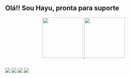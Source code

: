 ## Olá!! Sou Hayu, pronta para suporte

<div align="center">
  <a href="https://github.com/hayukimori">
  <img height="130em", src="https://github-readme-stats.vercel.app/api?username=hayukimori&show_icons=true&theme=dark&include_all_commits=true&count_private=true"/>
  <img height="130em" src="https://github-readme-stats.vercel.app/api/top-langs/?username=hayukimori&layout=compact&langs_count=7&theme=dark"/>
</div>

  
  ##

  
  <div> 
  <a href="https://www.youtube.com/channel/UC62_-S55MDfWxzqwHswwMgA" target="_blank"><img src="https://img.shields.io/badge/YouTube-FF0000?style=for-the-badge&logo=youtube&logoColor=white" target="_blank"></a>
 	<a href="https://www.twitch.tv/hayukimori" target="_blank"><img src="https://img.shields.io/badge/Twitch-9146FF?style=for-the-badge&logo=twitch&logoColor=white" target="_blank"></a>
  <a href = "mailto:hayukimori@gmail.com"><img src="https://img.shields.io/badge/-Gmail-%23333?style=for-the-badge&logo=gmail&logoColor=white" target="_blank"></a>     
 <a href = "https://t.me/hayukiapps/"><img src="https://img.shields.io/badge/Telegram-37AEE2?style=for-the-badge&logo=telegram&logoColor=white" target="_blank"></a>
</div>
